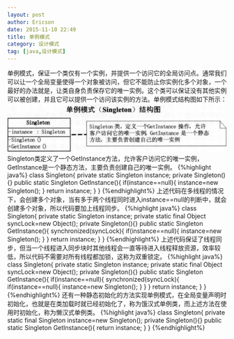 ```yaml
---
layout: post
author: Ericson
date: 2015-11-10 22:49
title: 单例模式
category: 设计模式
tag: [java,设计模式]
---
```


单例模式，保证一个类仅有一个实例，并提供一个访问它的全局访问点。通常我们可以让一个全局变量使得一个对象被访问，但它不能防止你实例化多个对象，一个最好的办法就是，让类自身负责保存它的唯一实例。这个类可以保证没有其他实例可以被创建，并且它可以提供一个访问该实例的方法。单例模式结构图如下所示：
![singleton](/public/img/java/singleton.jpg)
Singleton类定义了一个GetInstance方法，允许客户访问它的唯一实例，GetInstance是一个静态方法，主要负责创建自己的唯一实例。
{%highlight java%}
class Singleton{
    private static Singleton instance;
    private Singleton(){}
    public static Singleton GetInstance(){
        if(instance==null){
            instance=new Singleton();
        }
        return instance;
    }
}
{%endhighlight%}
上述代码在多线程的情况下，会创建多个对象，当有多于两个线程同时进入instance==null的判断中，就会创建多个对象，所以代码要加上线程同步。
{%highlight java%}
class Singleton{
    private static Singleton instance;
    private static final Object syncLock=new Object();
    private Singleton(){}
    public static Singleton GetInstance(){
        synchronized(syncLock){
            if(instance==null){
               instance=new Singleton();
            }
        }
        return instance;
    }
}
{%endhighlight%}
上述代码保证了线程同步，但当一个线程进入同步块时其他线程会一直等待进入线程释放资源，效率较低，所以代码不需要对所有线程都加锁，这称为双重锁定。
{%highlight java%}
class Singleton{
    private static Singleton instance;
    private static final Object syncLock=new Object();
    private Singleton(){}
    public static Singleton GetInstance(){
        if(instance==null){
            synchronized(syncLock){
                if(instance==null){
                    instance=new Singleton();
                }
            }
        }
        return instance;
    }
}
{%endhighlight%}
还有一种静态初始化的方法实现单例模式，在全局变量声明时初始化，也就是在类加载时就已经初始化了，称为饿汉式单例类，而上述方法在使用时初始化，称为懒汉式单例类。
{%highlight java%}
class Singleton{
    private static final Singleton instance=new Singleton();
    private Singleton(){}
    public static Singleton GetInstance(){
        return instance;
    }
}
{%endhighlight%}